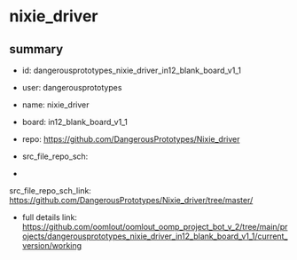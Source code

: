 # nixie_driver
 
## summary 
* id: dangerousprototypes_nixie_driver_in12_blank_board_v1_1
* user: dangerousprototypes
* name: nixie_driver
* board: in12_blank_board_v1_1
* repo: https://github.com/DangerousPrototypes/Nixie_driver



* src_file_repo_sch: 
*
 src_file_repo_sch_link: https://github.com/DangerousPrototypes/Nixie_driver/tree/master/
* full details link: https://github.com/oomlout/oomlout_oomp_project_bot_v_2/tree/main/projects/dangerousprototypes_nixie_driver_in12_blank_board_v1_1/current_version/working  







